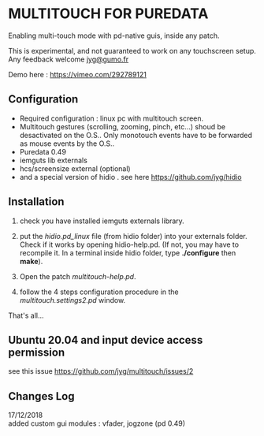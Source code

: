 # MULTITOUCH FOR PUREDATA

Enabling multi-touch mode with pd-native guis, inside any patch.

This is experimental, and not guaranteed to work on any  touchscreen setup.
Any feedback welcome jyg@gumo.fr

 Demo here : https://vimeo.com/292789121

## Configuration

- Required configuration : linux pc with multitouch screen.
- Multitouch gestures (scrolling, zooming, pinch, etc...) shoud be desactivated on the O.S.. Only monotouch events have to be forwarded as mouse events by the O.S..
- Puredata 0.49
- iemguts lib externals
- hcs/screensize external (optional)
- and a special version of hidio . see here https://github.com/jyg/hidio

## Installation
1) check you have installed iemguts externals library.

2) put the *hidio.pd_linux* file (from hidio folder) into your externals folder. Check if it works by opening hidio-help.pd. (If not, you may have to recompile it. In a terminal inside hidio folder, type  **./configure** then **make**).

3) Open the patch *multitouch-help.pd*.

4) follow the 4 steps configuration procedure in the *multitouch.settings2.pd* window.

That's all...

## Ubuntu 20.04 and input device access permission
see this issue https://github.com/jyg/multitouch/issues/2

## Changes Log
17/12/2018	
	added custom gui modules : vfader, jogzone (pd 0.49)
